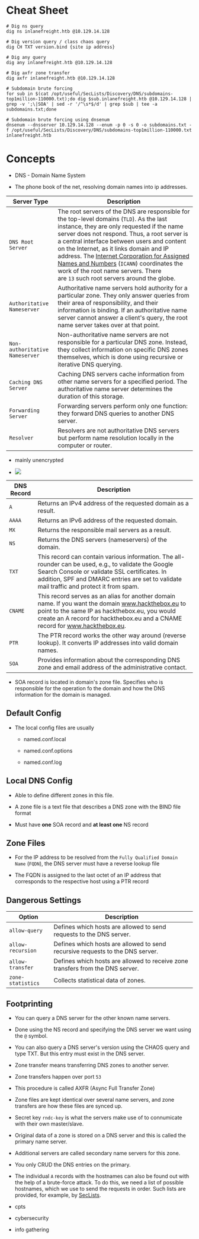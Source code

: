 ---
---

# Cheat Sheet

```
# Dig ns query
dig ns inlanefreight.htb @10.129.14.128

# Dig version query / class chaos query
dig CH TXT version.bind {site ip address}

# Dig any query
dig any inlanefreight.htb @10.129.14.128

# Dig axfr zone transfer
dig axfr inlanefreight.htb @10.129.14.128

# Subdomain brute forcing
for sub in $(cat /opt/useful/SecLists/Discovery/DNS/subdomains-top1million-110000.txt);do dig $sub.inlanefreight.htb @10.129.14.128 | grep -v ';\|SOA' | sed -r '/^\s*$/d' | grep $sub | tee -a subdomains.txt;done

# Subdomain brute forcing using dnsenum
dnsenum --dnsserver 10.129.14.128 --enum -p 0 -s 0 -o subdomains.txt -f /opt/useful/SecLists/Discovery/DNS/subdomains-top1million-110000.txt inlanefreight.htb
```

# Concepts

- DNS - Domain Name System

- The phone book of the net, resolving domain names into ip addresses.

| **Server Type**                | **Description**                                                                                                                                                                                                                                                                                                                                                                                                                                                                          |
| ------------------------------ | ---------------------------------------------------------------------------------------------------------------------------------------------------------------------------------------------------------------------------------------------------------------------------------------------------------------------------------------------------------------------------------------------------------------------------------------------------------------------------------------- |
| `DNS Root Server`              | The root servers of the DNS are responsible for the top-level domains (`TLD`). As the last instance, they are only requested if the name server does not respond. Thus, a root server is a central interface between users and content on the Internet, as it links domain and IP address. The [Internet Corporation for Assigned Names and Numbers](https://www.icann.org/) (`ICANN`) coordinates the work of the root name servers. There are `13` such root servers around the globe. |
| `Authoritative Nameserver`     | Authoritative name servers hold authority for a particular zone. They only answer queries from their area of responsibility, and their information is binding. If an authoritative name server cannot answer a client's query, the root name server takes over at that point.                                                                                                                                                                                                            |
| `Non-authoritative Nameserver` | Non-authoritative name servers are not responsible for a particular DNS zone. Instead, they collect information on specific DNS zones themselves, which is done using recursive or iterative DNS querying.                                                                                                                                                                                                                                                                               |
| `Caching DNS Server`           | Caching DNS servers cache information from other name servers for a specified period. The authoritative name server determines the duration of this storage.                                                                                                                                                                                                                                                                                                                             |
| `Forwarding Server`            | Forwarding servers perform only one function: they forward DNS queries to another DNS server.                                                                                                                                                                                                                                                                                                                                                                                            |
| `Resolver`                     | Resolvers are not authoritative DNS servers but perform name resolution locally in the computer or router.                                                                                                                                                                                                                                                                                                                                                                               |

- mainly unencrypted

- ![](https://academy.hackthebox.com/storage/modules/27/tooldev-dns.png)

| **DNS Record** | **Description**                                                                                                                                                                                                                                   |
| -------------- | ------------------------------------------------------------------------------------------------------------------------------------------------------------------------------------------------------------------------------------------------- |
| `A`            | Returns an IPv4 address of the requested domain as a result.                                                                                                                                                                                      |
| `AAAA`         | Returns an IPv6 address of the requested domain.                                                                                                                                                                                                  |
| `MX`           | Returns the responsible mail servers as a result.                                                                                                                                                                                                 |
| `NS`           | Returns the DNS servers (nameservers) of the domain.                                                                                                                                                                                              |
| `TXT`          | This record can contain various information. The all-rounder can be used, e.g., to validate the Google Search Console or validate SSL certificates. In addition, SPF and DMARC entries are set to validate mail traffic and protect it from spam. |
| `CNAME`        | This record serves as an alias for another domain name. If you want the domain www.hackthebox.eu to point to the same IP as hackthebox.eu, you would create an A record for hackthebox.eu and a CNAME record for www.hackthebox.eu.               |
| `PTR`          | The PTR record works the other way around (reverse lookup). It converts IP addresses into valid domain names.                                                                                                                                     |
| `SOA`          | Provides information about the corresponding DNS zone and email address of the administrative contact.                                                                                                                                            |

- SOA record is located in domain's zone file. Specifies who is responsible for the operation fo the domain and how the DNS information for the domain is managed.

## Default Config

- The local config files are usually
  
  - named.conf.local
  
  - named.conf.options
  
  - named.conf.log

## Local DNS Config

- Able to define different zones in this file.

- A zone file is a text file that describes a DNS zone with the BIND file format

- Must have **one** SOA record and **at least one** NS record

## Zone Files

- For the IP address to be resolved from the `Fully Qualified Domain Name` (`FQDN`), the DNS server must have a reverse lookup file

- The FQDN is assigned to the last octet of an IP address that corresponds to the respective host using a PTR record

## Dangerous Settings

| **Option**        | **Description**                                                                |
| ----------------- | ------------------------------------------------------------------------------ |
| `allow-query`     | Defines which hosts are allowed to send requests to the DNS server.            |
| `allow-recursion` | Defines which hosts are allowed to send recursive requests to the DNS server.  |
| `allow-transfer`  | Defines which hosts are allowed to receive zone transfers from the DNS server. |
| `zone-statistics` | Collects statistical data of zones.                                            |

## Footprinting

- You can query a DNS server for the other known name servers.

- Done using the NS record and specifying the DNS server we want using the `@` symbol.

- You can also query a DNS server's version using the CHAOS query and type TXT. But this entry must exist in the DNS server.

- Zone transfer means transferring DNS zones to another server.

- Zone transfers happen over port  `53`

- This procedure is called AXFR (Async Full Transfer Zone)

- Zone files are kept identical over several name servers, and zone transfers are how these files are synced up.

- Secret key `rndc-key` is what the servers make use of to connumicate with their own master/slave.

- Original data of a zone is stored on a DNS server and this is called the primary name server. 

- Additional servers are called secondary name servers for this zone. 

- You only CRUD the DNS entries on the primary.

- The individual `A` records with the hostnames can also be found out with the help of a brute-force attack. To do this, we need a list of possible hostnames, which we use to send the requests in order. Such lists are provided, for example, by [SecLists](https://github.com/danielmiessler/SecLists/blob/master/Discovery/DNS/subdomains-top1million-5000.txt).

- cpts

- cybersecurity

- info gathering
